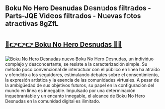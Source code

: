 ## Boku No Hero Desnudas D𝚎sn𝚞dos filtr𝚊dos - Parts-JQE Vid𝚎os filtr𝚊dos - N𝚞evas f𝚘tos atr𝚊ctivas 8gZfL

# <h2><a href="http://mb1jno.tromn.icu/?c=Boku+No+Hero+Desnudas">🔗👉👉👉 Boku No Hero Desnudas 🔗🔗</a></h2>

[![Boku No Hero Desnudas nuevo](https://i.imgur.com/pEAQMta.gif)](http://mb1jno.tromn.icu/?c=Boku+No+Hero+Desnudas)
Boku No Hero Desnudas, un individuo complejo y desconcertante, se resiste a la caracterización simple. Su método poco convencional de interactuar con el público en línea ha atraído y ofendido a los seguidores, estimulando debates sobre el consentimiento, la expresión artística y la esencia de las comunidades virtuales. A pesar de la ambigüedad de sus objetivos futuros, su papel en la configuración del mundo en línea es innegable. Impulsado por una determinación inquebrantable y un encanto innegable, el alcance de Boku No Hero Desnudas en la comunidad digital es ilimitado.
